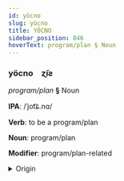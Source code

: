 ```yaml
---
id: yöcno
slug: yöcno
title: YÖCNO
sidebar_position: 846
hoverText: program/plan § Noun
---
```


### yöcno&emsp;<span kind="abugida">ɀ̄ıƨ</span>

*program/plan* **§** Noun

**IPA**: /ˈjot͡ɕ.nɑ/

**Verb**: to be a program/plan

**Noun**: program/plan

**Modifier**: program/plan-related

<details>
    <summary>Origin</summary>
    Hindi  [joːd͡ʒ.n̪äː]<br/>
    <em>Indo-Iranian Language Family</em>
</details>
